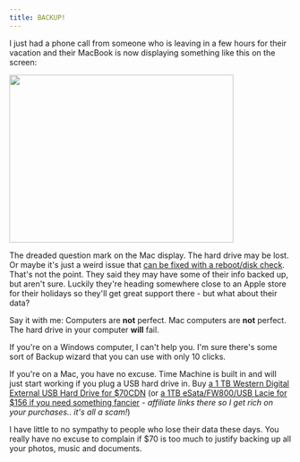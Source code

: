 ```yaml
---
title: BACKUP!
---
```

<p>I just had a phone call from someone who is leaving in a few hours for their vacation and their MacBook is now displaying something like this on the screen:</p>
<p><img src="https://chrisenns.com/wp-content/uploads/2011/04/questionmark.jpg" alt="" title="questionmark" width="400" height="300" class="aligncenter size-full wp-image-19452" /></p>
<p>The dreaded question mark on the Mac display. The hard drive may be lost. Or maybe it's just a weird issue that <a href="https://support.apple.com/kb/ts1440">can be fixed with a reboot/disk check</a>. That's not the point. They said they may have some of their info backed up, but aren't sure. Luckily they're heading somewhere close to an Apple store for their holidays so they'll get great support there - but what about their data?</p>
<p>Say it with me: Computers are <strong>not</strong> perfect. Mac computers are <strong>not</strong> perfect. The hard drive in your computer <strong>will</strong> fail.</p>
<p>If you're on a Windows computer, I can't help you. I'm sure there's some sort of Backup wizard that you can use with only 10 clicks.</p>
<p>If you're on a Mac, you have no excuse. Time Machine is built in and will just start working if you plug a USB hard drive in.  Buy <a href="https://www.amazon.ca/gp/product/B002QEBMB4/ref=as_li_ss_tl?ie=UTF8&tag=farawsoclos0a-20&linkCode=as2&camp=15121&creative=390961&creativeASIN=B002QEBMB4">a 1 TB Western Digital External USB Hard Drive for $70CDN</a> (or <a href="https://www.amazon.ca/gp/product/B001KFH6K6/ref=as_li_ss_tl?ie=UTF8&tag=farawsoclos0a-20&linkCode=as2&camp=15121&creative=390961&creativeASIN=B001KFH6K6">a 1TB eSata/FW800/USB Lacie for $156 if you need something fancier</a> - <em>affiliate links there so I get rich on your purchases.. it's all a scam!</em>)</p>
<p>I have little to no sympathy to people who lose their data these days. You really have no excuse to complain if $70 is too much to justify backing up all your photos, music and documents.</p>
